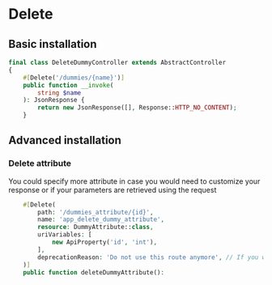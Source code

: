 # Delete

## Basic installation

```php
final class DeleteDummyController extends AbstractController
{
    #[Delete('/dummies/{name}')]
    public function __invoke(
        string $name
    ): JsonResponse {
        return new JsonResponse([], Response::HTTP_NO_CONTENT);
    }
```

## Advanced installation

### Delete attribute
You could specify more attribute in case you would need to customize your response or if your parameters are retrieved using the request
```php
    #[Delete(
        path: '/dummies_attribute/{id}',
        name: 'app_delete_dummy_attribute',
        resource: DummyAttribute::class,
        uriVariables: [
            new ApiProperty('id', 'int'),
        ],
        deprecationReason: 'Do not use this route anymore', // If you want to deprecate this route
    )]
    public function deleteDummyAttribute():
```
